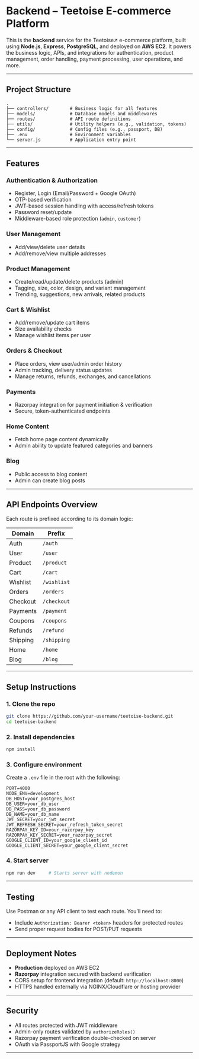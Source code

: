 # Backend – Teetoise E-commerce Platform

This is the **backend** service for the Teetoise↗ e-commerce platform, built using **Node.js**, **Express**, **PostgreSQL**, and deployed on **AWS EC2**. It powers the business logic, APIs, and integrations for authentication, product management, order handling, payment processing, user operations, and more.

---

## Project Structure

```
.
├── controllers/        # Business logic for all features
├── models/             # Database models and middlewares
├── routes/             # API route definitions
├── utils/              # Utility helpers (e.g., validation, tokens)
├── config/             # Config files (e.g., passport, DB)
├── .env                # Environment variables
└── server.js           # Application entry point
```

---

## Features

### Authentication & Authorization

- Register, Login (Email/Password + Google OAuth)
- OTP-based verification
- JWT-based session handling with access/refresh tokens
- Password reset/update
- Middleware-based role protection (`admin`, `customer`)

### User Management

- Add/view/delete user details
- Add/remove/view multiple addresses

### Product Management

- Create/read/update/delete products (admin)
- Tagging, size, color, design, and variant management
- Trending, suggestions, new arrivals, related products

### Cart & Wishlist

- Add/remove/update cart items
- Size availability checks
- Manage wishlist items per user

### Orders & Checkout

- Place orders, view user/admin order history
- Admin tracking, delivery status updates
- Manage returns, refunds, exchanges, and cancellations

### Payments

- Razorpay integration for payment initiation & verification
- Secure, token-authenticated endpoints

### Home Content

- Fetch home page content dynamically
- Admin ability to update featured categories and banners

### Blog

- Public access to blog content
- Admin can create blog posts

---

## API Endpoints Overview

Each route is prefixed according to its domain logic:

| Domain   | Prefix      |
| -------- | ----------- |
| Auth     | `/auth`     |
| User     | `/user`     |
| Product  | `/product`  |
| Cart     | `/cart`     |
| Wishlist | `/wishlist` |
| Orders   | `/orders`   |
| Checkout | `/checkout` |
| Payments | `/payment`  |
| Coupons  | `/coupons`  |
| Refunds  | `/refund`   |
| Shipping | `/shipping` |
| Home     | `/home`     |
| Blog     | `/blog`     |

---

## Setup Instructions

### 1. Clone the repo

```bash
git clone https://github.com/your-username/teetoise-backend.git
cd teetoise-backend
```

### 2. Install dependencies

```bash
npm install
```

### 3. Configure environment

Create a `.env` file in the root with the following:

```env
PORT=4000
NODE_ENV=development
DB_HOST=your_postgres_host
DB_USER=your_db_user
DB_PASS=your_db_password
DB_NAME=your_db_name
JWT_SECRET=your_jwt_secret
JWT_REFRESH_SECRET=your_refresh_token_secret
RAZORPAY_KEY_ID=your_razorpay_key
RAZORPAY_KEY_SECRET=your_razorpay_secret
GOOGLE_CLIENT_ID=your_google_client_id
GOOGLE_CLIENT_SECRET=your_google_client_secret
```

### 4. Start server

```bash
npm run dev     # Starts server with nodemon
```

---

## Testing

Use Postman or any API client to test each route. You’ll need to:

- Include `Authorization: Bearer <token>` headers for protected routes
- Send proper request bodies for POST/PUT requests

---

## Deployment Notes

- **Production** deployed on AWS EC2
- **Razorpay** integration secured with backend verification
- CORS setup for frontend integration (default: `http://localhost:8000`)
- HTTPS handled externally via NGINX/Cloudflare or hosting provider

---

## Security

- All routes protected with JWT middleware
- Admin-only routes validated by `authorizeRoles()`
- Razorpay payment verification double-checked on server
- OAuth via PassportJS with Google strategy

---
